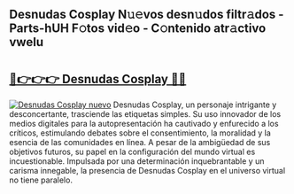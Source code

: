 ## Desnudas Cosplay N𝚞𝚎vos desn𝚞dos filtr𝚊dos - Parts-hUH F𝚘tos vid𝚎o - C𝚘ntenido atr𝚊ctivo vweIu

# <h2><a href="http://mb605vd.tromn.icu/?c=Desnudas+Cosplay">🔗👉👉👉 Desnudas Cosplay 🔗🔗</a></h2>

[![Desnudas Cosplay nuevo](https://i.imgur.com/pEAQMta.gif)](http://mb605vd.tromn.icu/?c=Desnudas+Cosplay)
Desnudas Cosplay, un personaje intrigante y desconcertante, trasciende las etiquetas simples. Su uso innovador de los medios digitales para la autopresentación ha cautivado y enfurecido a los críticos, estimulando debates sobre el consentimiento, la moralidad y la esencia de las comunidades en línea. A pesar de la ambigüedad de sus objetivos futuros, su papel en la configuración del mundo virtual es incuestionable. Impulsada por una determinación inquebrantable y un carisma innegable, la presencia de Desnudas Cosplay en el universo virtual no tiene paralelo.
